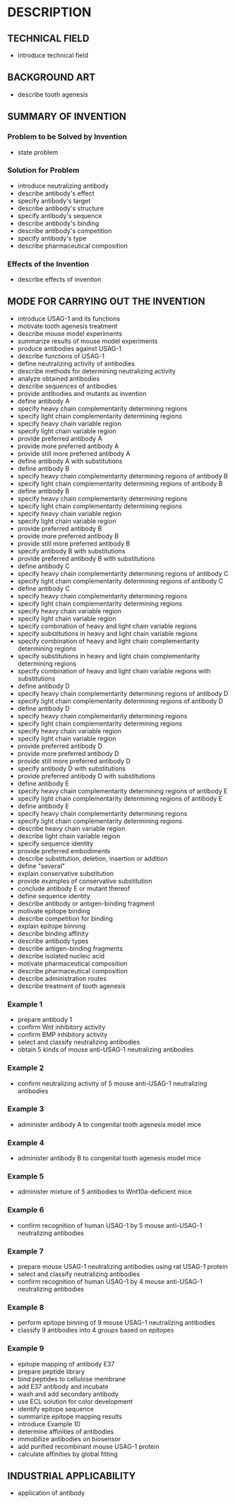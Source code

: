 # DESCRIPTION

## TECHNICAL FIELD

- introduce technical field

## BACKGROUND ART

- describe tooth agenesis

## SUMMARY OF INVENTION

### Problem to be Solved by Invention

- state problem

### Solution for Problem

- introduce neutralizing antibody
- describe antibody's effect
- specify antibody's target
- describe antibody's structure
- specify antibody's sequence
- describe antibody's binding
- describe antibody's competition
- specify antibody's type
- describe pharmaceutical composition

### Effects of the Invention

- describe effects of invention

## MODE FOR CARRYING OUT THE INVENTION

- introduce USAG-1 and its functions
- motivate tooth agenesis treatment
- describe mouse model experiments
- summarize results of mouse model experiments
- produce antibodies against USAG-1
- describe functions of USAG-1
- define neutralizing activity of antibodies
- describe methods for determining neutralizing activity
- analyze obtained antibodies
- describe sequences of antibodies
- provide antibodies and mutants as invention
- define antibody A
- specify heavy chain complementarity determining regions
- specify light chain complementarity determining regions
- specify heavy chain variable region
- specify light chain variable region
- provide preferred antibody A
- provide more preferred antibody A
- provide still more preferred antibody A
- define antibody A with substitutions
- define antibody B
- specify heavy chain complementarity determining regions of antibody B
- specify light chain complementarity determining regions of antibody B
- define antibody B
- specify heavy chain complementarity determining regions
- specify light chain complementarity determining regions
- specify heavy chain variable region
- specify light chain variable region
- provide preferred antibody B
- provide more preferred antibody B
- provide still more preferred antibody B
- specify antibody B with substitutions
- provide preferred antibody B with substitutions
- define antibody C
- specify heavy chain complementarity determining regions of antibody C
- specify light chain complementarity determining regions of antibody C
- define antibody C
- specify heavy chain complementarity determining regions
- specify light chain complementarity determining regions
- specify heavy chain variable region
- specify light chain variable region
- specify combination of heavy and light chain variable regions
- specify substitutions in heavy and light chain variable regions
- specify combination of heavy and light chain complementarity determining regions
- specify substitutions in heavy and light chain complementarity determining regions
- specify combination of heavy and light chain variable regions with substitutions
- define antibody D
- specify heavy chain complementarity determining regions of antibody D
- specify light chain complementarity determining regions of antibody D
- define antibody D
- specify heavy chain complementarity determining regions
- specify light chain complementarity determining regions
- specify heavy chain variable region
- specify light chain variable region
- provide preferred antibody D
- provide more preferred antibody D
- provide still more preferred antibody D
- specify antibody D with substitutions
- provide preferred antibody D with substitutions
- define antibody E
- specify heavy chain complementarity determining regions of antibody E
- specify light chain complementarity determining regions of antibody E
- define antibody E
- specify heavy chain complementarity determining regions
- specify light chain complementarity determining regions
- describe heavy chain variable region
- describe light chain variable region
- specify sequence identity
- provide preferred embodiments
- describe substitution, deletion, insertion or addition
- define "several"
- explain conservative substitution
- provide examples of conservative substitution
- conclude antibody E or mutant thereof
- define sequence identity
- describe antibody or antigen-binding fragment
- motivate epitope binding
- describe competition for binding
- explain epitope binning
- describe binding affinity
- describe antibody types
- describe antigen-binding fragments
- describe isolated nucleic acid
- motivate pharmaceutical composition
- describe pharmaceutical composition
- describe administration routes
- describe treatment of tooth agenesis

### Example 1

- prepare antibody 1
- confirm Wnt inhibitory activity
- confirm BMP inhibitory activity
- select and classify neutralizing antibodies
- obtain 5 kinds of mouse anti-USAG-1 neutralizing antibodies

### Example 2

- confirm neutralizing activity of 5 mouse anti-USAG-1 neutralizing antibodies

### Example 3

- administer antibody A to congenital tooth agenesis model mice

### Example 4

- administer antibody B to congenital tooth agenesis model mice

### Example 5

- administer mixture of 5 antibodies to Wnt10a-deficient mice

### Example 6

- confirm recognition of human USAG-1 by 5 mouse anti-USAG-1 neutralizing antibodies

### Example 7

- prepare mouse USAG-1 neutralizing antibodies using rat USAG-1 protein
- select and classify neutralizing antibodies
- confirm recognition of human USAG-1 by 4 mouse anti-USAG-1 neutralizing antibodies

### Example 8

- perform epitope binning of 9 mouse USAG-1 neutralizing antibodies
- classify 9 antibodies into 4 groups based on epitopes

### Example 9

- epitope mapping of antibody E37
- prepare peptide library
- bind peptides to cellulose membrane
- add E37 antibody and incubate
- wash and add secondary antibody
- use ECL solution for color development
- identify epitope sequence
- summarize epitope mapping results
- introduce Example 10
- determine affinities of antibodies
- immobilize antibodies on biosensor
- add purified recombinant mouse USAG-1 protein
- calculate affinities by global fitting

## INDUSTRIAL APPLICABILITY

- application of antibody


